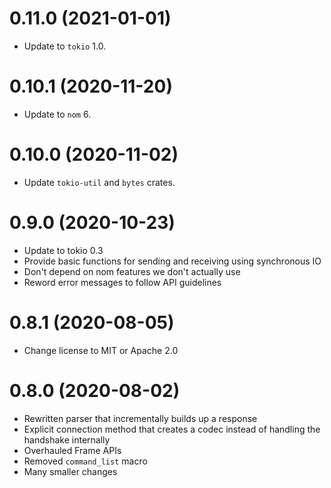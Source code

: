 # 0.11.0 (2021-01-01)

 - Update to `tokio` 1.0.

# 0.10.1 (2020-11-20)

 - Update to `nom` 6.

# 0.10.0 (2020-11-02)

 - Update `tokio-util` and `bytes` crates.

# 0.9.0 (2020-10-23)

 - Update to tokio 0.3
 - Provide basic functions for sending and receiving using synchronous IO
 - Don't depend on nom features we don't actually use
 - Reword error messages to follow API guidelines

# 0.8.1 (2020-08-05)

 - Change license to MIT or Apache 2.0

# 0.8.0 (2020-08-02)

 - Rewritten parser that incrementally builds up a response
 - Explicit connection method that creates a codec instead of handling the handshake internally
 - Overhauled Frame APIs
 - Removed `command_list` macro
 - Many smaller changes

